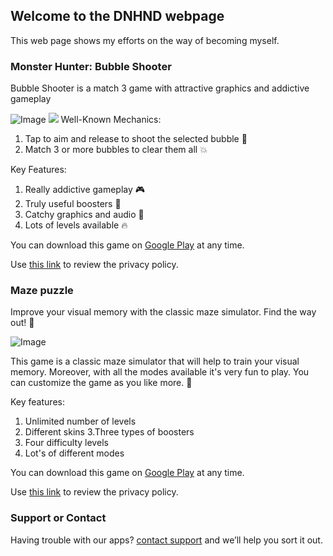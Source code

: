 ## Welcome to the DNHND webpage

This web page shows my efforts on the way of becoming myself.


### Monster Hunter: Bubble Shooter

Bubble Shooter is a match 3 game with attractive graphics and addictive gameplay

![Image](https://dmitriifeshchenko.github.io/monsterhunter/feature_graphic.png)
[<img src="https://dmitriifeshchenko.github.io/monsterhunter/feature_graphic.png">](https://play.google.com/store/apps/details?id=com.dnhnd.monsterhunter)
Well-Known Mechanics:
1. Tap to aim and release to shoot the selected bubble 🏹
2. Match 3 or more bubbles to clear them all 💥

Key Features:
1. Really addictive gameplay 🎮
2. Truly useful boosters 🚀
3. Catchy graphics and audio 🙈
4. Lots of levels available 🔥

You can download this game on [Google Play](https://play.google.com/store/apps/details?id=com.dnhnd.monsterhunter) at any time.

Use [this link](https://dmitriifeshchenko.github.io/monsterhunter/privacy.html) to review the privacy policy.


### Maze puzzle

Improve your visual memory with the classic maze simulator. Find the way out! 🎯

![Image](https://dmitriifeshchenko.github.io/maze/E7Cn9DevEAts_1024_500.png)

This game is a classic maze simulator that will help to train your visual memory. Moreover, with all the modes available it's very fun to play. You can customize the game as you like more. 🚀

Key features:
1. Unlimited number of levels
2. Different skins
3.Three types of boosters
4. Four difficulty levels
5. Lot's of different modes

You can download this game on [Google Play](https://play.google.com/store/apps/details?id=com.dnhnd.maze) at any time.

Use [this link](https://dmitriifeshchenko.github.io/maze/privacy.html) to review the privacy policy.


### Support or Contact

Having trouble with our apps? [contact support](mailto:dev.dnhnd@gmail.com) and we’ll help you sort it out.
